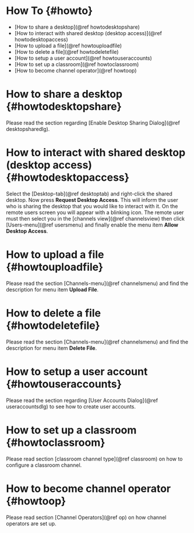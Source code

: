 # How To {#howto}

- [How to share a desktop](@ref howtodesktopshare)
- [How to interact with shared desktop (desktop access)](@ref howtodesktopaccess)
- [How to upload a file](@ref howtouploadfile)
- [How to delete a file](@ref howtodeletefile)
- [How to setup a user account](@ref howtouseraccounts)
- [How to set up a classroom](@ref howtoclassroom)
- [How to become channel operator](@ref howtoop)

# How to share a desktop {#howtodesktopshare}

Please read the section regarding
[Enable Desktop Sharing Dialog](@ref desktopsharedlg).

# How to interact with shared desktop (desktop access) {#howtodesktopaccess}

Select the [Desktop-tab](@ref desktoptab) and right-click the shared
desktop. Now press **Request Desktop Access**. This will inform
the user who is sharing the desktop that you would like to
interact with it. On the remote users screen you will appear
with a blinking icon. The remote user must then select you in
the [channels view](@ref channelsview) then click
[Users-menu](@ref usersmenu) and finally enable the menu item
**Allow Desktop Access**.

# How to upload a file {#howtouploadfile}

Please read the section [Channels-menu](@ref channelsmenu) and find the
description for menu item **Upload File**.

# How to delete a file {#howtodeletefile}

Please read the section [Channels-menu](@ref channelsmenu) and find the
description for menu item **Delete File**.

# How to setup a user account {#howtouseraccounts}

Please read the section regarding
[User Accounts Dialog](@ref useraccountsdlg)
to see how to create user accounts.

# How to set up a classroom {#howtoclassroom}

Please read section [classroom channel type](@ref classroom)
on how to configure a classroom channel.

# How to become channel operator {#howtoop}

Please read section [Channel Operators](@ref op) on how channel
operators are set up.
